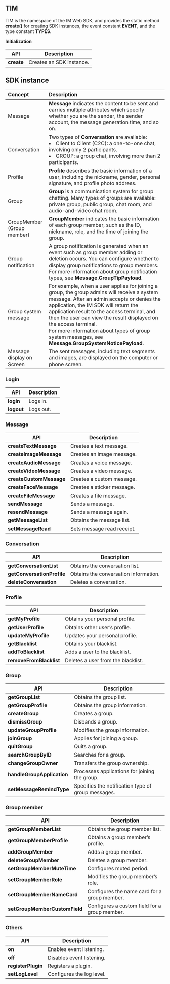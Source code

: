 ## TIM

TIM is the namespace of the IM Web SDK, and provides the static method **create()** for creating SDK instances, the event constant **EVENT**, and the type constant **TYPES**.

**Initialization**

| API | Description |
| --- | --- |
| **create** | Creates an SDK instance. |

## SDK instance

| Concept | Description |
| :--- | :---- |
| Message | **Message** indicates the content to be sent and carries multiple attributes which specify whether you are the sender, the sender account, the message generation time, and so on. |
| Conversation | Two types of **Conversation** are available:<li>Client to Client (C2C): a one-to-one chat, involving only 2 participants.</li><li>GROUP: a group chat, involving more than 2 participants. |
| Profile | **Profile** describes the basic information of a user, including the nickname, gender, personal signature, and profile photo address. |
| Group | **Group** is a communication system for group chatting. Many types of groups are available: private group, public group, chat room, and audio-and-video chat room. |
| GroupMember (Group member) | **GroupMember** indicates the basic information of each group member, such as the ID, nickname, role, and the time of joining the group. |
| Group notification | A group notification is generated when an event such as group member adding or deletion occurs. You can configure whether to display group notifications to group members.<br/>For more information about group notification types, see **Message.GroupTipPayload**.|
| Group system message | For example, when a user applies for joining a group, the group admins will receive a system message. After an admin accepts or denies the application, the IM SDK will return the application result to the access terminal, and then the user can view the result displayed on the access terminal.<br/>For more information about types of group system messages, see **Message.GroupSystemNoticePayload**.  |
| Message display on Screen | The sent messages, including text segments and images, are displayed on the computer or phone screen. |

### Login
| API | Description |
| --- | --- |
| **login** | Logs in. |
| **logout** | Logs out. |


### Message
| API | Description |
| --- | --- |
| **createTextMessage** | Creates a text message. |
| **createImageMessage** | Creates an image message. |
| **createAudioMessage** | Creates a voice message. |
| **createVideoMessage** | Creates a video message. |
| **createCustomMessage** | Creates a custom message. |
| **createFaceMessage** | Creates a sticker message. |
| **createFileMessage** | Creates a file message. |
| **sendMessage** | Sends a message. |
| **resendMessage** | Sends a message again. |
| **getMessageList** | Obtains the message list.  |
| **setMessageRead** | Sets message read receipt.  |

### Conversation
| API | Description |
| --- | --- |
| **getConversationList** | Obtains the conversation list. |
| **getConversationProfile** | Obtains the conversation information. |
| **deleteConversation** | Deletes a conversation. |

### Profile
| API | Description |
| --- | --- |
| **getMyProfile** | Obtains your personal profile. |
| **getUserProfile** | Obtains other user’s profile. |
| **updateMyProfile** | Updates your personal profile. |
| **getBlacklist** | Obtains your blacklist. |
| **addToBlacklist** | Adds a user to the blacklist. |
| **removeFromBlacklist** | Deletes a user from the blacklist. |

### Group
| API | Description |
| --- | --- |
| **getGroupList** | Obtains the group list. |
| **getGroupProfile** | Obtains the group information. |
| **createGroup** | Creates a group. |
| **dismissGroup** | Disbands a group. |
| **updateGroupProfile** | Modifies the group information. |
| **joinGroup** | Applies for joining a group. |
| **quitGroup** | Quits a group. |
| **searchGroupByID** | Searches for a group. |
| **changeGroupOwner** | Transfers the group ownership. |
| **handleGroupApplication** | Processes applications for joining the group. |
| **setMessageRemindType** | Specifies the notification type of group messages. |

### Group member
| API | Description |
| --- | --- |
| **getGroupMemberList** | Obtains the group member list. |
| **getGroupMemberProfile** | Obtains a group member’s profile. |
| **addGroupMember** | Adds a group member. |
| **deleteGroupMember** | Deletes a group member. |
| **setGroupMemberMuteTime** |Configures muted period.|
| **setGroupMemberRole** | Modifies the group member’s role. |
| **setGroupMemberNameCard** | Configures the name card for a group member. |
| **setGroupMemberCustomField** | Configures a custom field for a group member. |

### Others
| API | Description |
| --- | --- |
| **on** | Enables event listening. |
| **off** | Disables event listening. |
| **registerPlugin** | Registers a plugin. |
| **setLogLevel** | Configures the log level. |

